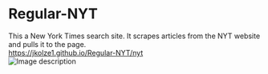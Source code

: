 # Regular-NYT
This a New York Times search site. It scrapes articles from the NYT website and pulls it to the page. <br>
https://jkolze1.github.io/Regular-NYT/nyt <br>
![Image description](/https://github.com/Jkolze1/Regular-NYT/blob/master/Screen%20Shot%202018-10-17%20at%2010.26.04%20PM.png?raw=true)
